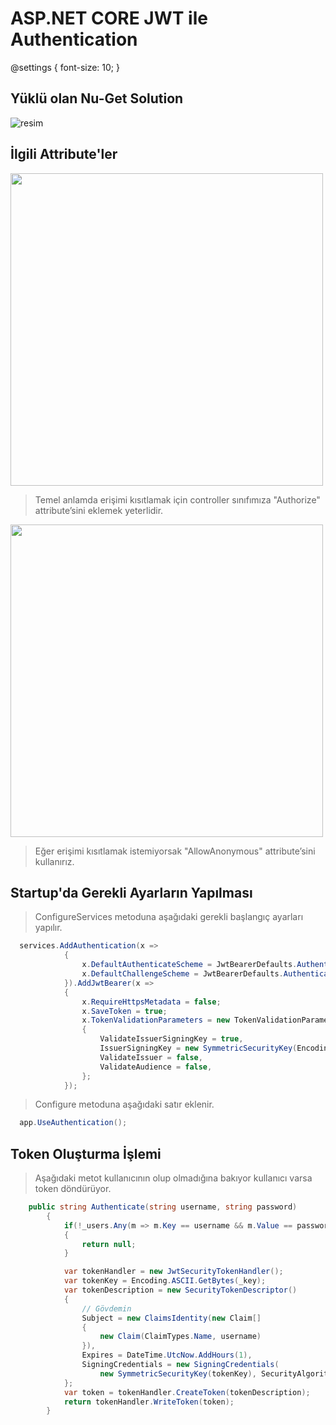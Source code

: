 # ASP.NET CORE JWT ile Authentication

@settings {
  font-size: 10;
}

## Yüklü olan Nu-Get Solution
![resim](https://user-images.githubusercontent.com/76875926/178302011-ab65b689-dc6b-4772-a661-a7688bf8c192.png)



## İlgili Attribute'ler
<img src="https://user-images.githubusercontent.com/76875926/178302689-3e37cb7d-d034-417a-aefb-aa9a185518f5.png" width="500">

> Temel anlamda erişimi kısıtlamak için controller sınıfımıza "Authorize" attribute’sini eklemek yeterlidir.





<img src="https://user-images.githubusercontent.com/76875926/178303077-d3e70a23-e675-4a41-a9ee-bfd43b818cbf.png" width="500">

> Eğer erişimi kısıtlamak istemiyorsak "AllowAnonymous" attribute’sini kullanırız.

## Startup'da Gerekli Ayarların Yapılması
> ConfigureServices metoduna aşağıdaki gerekli başlangıç ayarları yapılır.

```c#
  services.AddAuthentication(x => 
            {
                x.DefaultAuthenticateScheme = JwtBearerDefaults.AuthenticationScheme;
                x.DefaultChallengeScheme = JwtBearerDefaults.AuthenticationScheme;
            }).AddJwtBearer(x => 
            {
                x.RequireHttpsMetadata = false;
                x.SaveToken = true;
                x.TokenValidationParameters = new TokenValidationParameters
                {
                    ValidateIssuerSigningKey = true,
                    IssuerSigningKey = new SymmetricSecurityKey(Encoding.ASCII.GetBytes(_key)),
                    ValidateIssuer = false,
                    ValidateAudience = false,
                };
            });
```

> Configure metoduna aşağıdaki satır eklenir.
```c#
  app.UseAuthentication();
```

## Token Oluşturma İşlemi
> Aşağıdaki metot kullanıcının olup olmadığına bakıyor kullanıcı varsa token döndürüyor.
```c#
    public string Authenticate(string username, string password)
        {
            if(!_users.Any(m => m.Key == username && m.Value == password))
            {
                return null;
            }

            var tokenHandler = new JwtSecurityTokenHandler();
            var tokenKey = Encoding.ASCII.GetBytes(_key);
            var tokenDescription = new SecurityTokenDescriptor()
            {
                // Gövdemin
                Subject = new ClaimsIdentity(new Claim[] 
                { 
                    new Claim(ClaimTypes.Name, username)
                }),
                Expires = DateTime.UtcNow.AddHours(1),
                SigningCredentials = new SigningCredentials(
                    new SymmetricSecurityKey(tokenKey), SecurityAlgorithms.HmacSha256Signature)
            };
            var token = tokenHandler.CreateToken(tokenDescription);
            return tokenHandler.WriteToken(token);
        }
```
